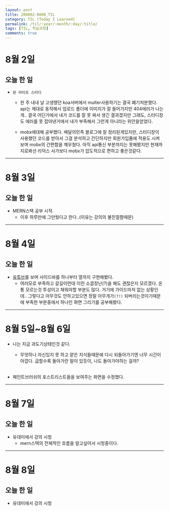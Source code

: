 ```yaml
---
layout: post
title: 200802-0808_TIL
category: TIL (Today I Learned)
permalink: /til/:year/:month/:day/:title/
tags: [TIL, 학습과정]
comments: true
---
```


# 8월 2일

## 오늘 한 일

- `문 라이프 스터디`

  - 한 주 내내 날 고생했던 koa서버에서 multer사용하기는 결국 폐기처분했다. api는 제대로 동작해서 업로드 폴더에 이미지가 잘 들어가지만 404에러가 나는게.. 결국 어딘가에서 내가 코드를 잘 못 짜서 생긴 결과겠지만 그래도, 스터디장도 에러를 못 잡아낸거에서 내가 부족해서 그런게 아니라는 위안을얻었다.<br>

  - mobx에대해 공부했다. 배달의민족 블로그에 잘 정리된게있지만, 스터디장이 사용했던 코드를 받아서 그걸 분석하고 간단하지만 회원가입폼에 적용도 시켜보며 mobx의 간편함을 꺠우쳤다. 아직 api통신 부분까지는 못해봤지만 현재까지로봐선 리덕스 사가보다 mobx가 압도적으로 편하고 좋은것같다.

---

# 8월 3일

## 오늘 한 일

- MERN스택 공부 시작.
  - 이후 하루만에 그만뒀다고 한다..(이유는 강의의 불친절함때문)

---

# 8월 4일

## 오늘 한 일

- [유튜브](https://www.youtube.com/watch?v=LqlRLdK6FKQ)를 보며 사이드바를 하나부터 열까지 구현해봤다.
  - 여러모로 부족하고 갈길이먼데 이런 소꿉장난(?)을 해도 괜찮은지 모르겠다. 온통 모르는것 투성이고 채워야할 부분도 많다. 거기에 가이드마저 없는 상황인데.. 그렇다고 아무것도 안하고있으면 정말 아무개가`(?!)` 되버리는것이기때문에 부족한 부분중에서 하나인 화면 그리기를 공부해봤다.

---

# 8월 5일~8월 6일

- 나는 지금 과도기상태인것 같다.

  - 무엇하나 자신있지 못 하고 얕은 지식들때문에 다시 되돌아가기엔 너무 시간이아깝다. 급할수록 돌아가란 말이 있듯이, 나도 돌아가야하는 걸까?<br><br>

- 페인트브러쉬의 포스트리스트들을 보여주는 화면을 수정했다.

---

# 8월 7일

## 오늘 한 일

- 유데미에서 강의 시청
  - mern스택의 전체적인 흐름을 알고싶어서 시청중이다.

---

# 8월 8일

## 오늘 한 일

- 유데미에서 강의 시청
